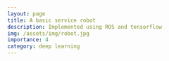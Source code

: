 ```yaml
---
layout: page
title: A basic service robot
description: Implemented using ROS and tensorflow
img: /assets/img/robot.jpg
importance: 4
category: deep learning
---
```


